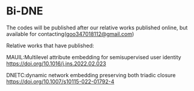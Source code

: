 # Bi-DNE
The codes will be published after our relative works published online, but available for contacting(goo347018112@gmail.com)

Relative works that have published:

MAUIL:Multilevel attribute embedding for semisupervised user identity
https://doi.org/10.1016/j.ins.2022.02.023


DNETC:dynamic network embedding preserving both triadic closure
https://doi.org/10.1007/s10115-022-01792-4
